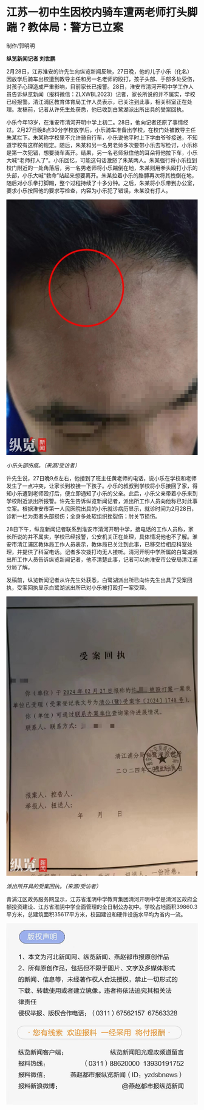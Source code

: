 # 江苏一初中生因校内骑车遭两老师打头脚踹？教体局：警方已立案

制作/郭明明

**纵览新闻记者 刘世鹏**

2月28日，江苏淮安的许先生向纵览新闻反映，27日晚，他的儿子小乐（化名）因放学后骑车出校遭到教导主任和另一名老师的殴打，孩子头部、手部多处受伤，对孩子心理造成严重影响，目前家长已报警。28日，淮安市清河开明中学工作人员告诉纵览新闻（报料微信：ZLXWBL2023）记者，家长所说的并不属实，学校已经报警。清江浦区教育体育局工作人员表示，已关注到此事，相关科室正在处理。发稿前，记者从许先生处获悉，他已收到白鹭湖派出所出具的受案回执。

小乐今年13岁，在淮安市清河开明中学上初二。28日，他向记者还原了事情经过。2月27日晚8点30分学校放学后，小乐骑车准备出学校，在校门处被教导主任朱某拦下。朱某称学校里不允许骑自行车，小乐说他平时上下学由爷爷接送，不知道学校有这样的规定。随后，朱某和另一名男老师多次要带小乐去写检讨，小乐称是第一次犯错，想要骑车离开。结果，另一名老师揪住他的耳朵将他拉下车，小乐大喊“老师打人了”。小乐回忆，可能这句话激怒了朱某两人。朱某强行将小乐拉到校门附近的一处角落后，另一名男老师将小乐踹倒在地，朱某则用拳头殴打小乐的头部，小乐大喊“救命”站起来想要离开。朱某拉着小乐的胳膊再次将其拽倒在地，随后对小乐拳打脚踢，整个过程持续了十多分钟。之后，朱某将小乐带到办公室，要求小乐按照他的要求写检查，内容为小乐犯了错误，朱某没有打人。

![7b0cdf1679e1d2c3ae342847e1e1dc06.jpg](https://raw.githubusercontent.com/qqhsx/qqnews_image/main/2024/02/28/江苏一初中生因校内骑车遭两老师打头脚踹？教体局：警方已立案/7b0cdf1679e1d2c3ae342847e1e1dc06.jpg)

 _小乐头部伤痕。（来源/受访者）_

许先生说，27日晚9点左右，他接到了班主任黄老师的电话，说小乐在学校和老师发生了一点冲突，让家长到校接一下孩子。小乐的叔叔到学校将小乐接回了家，得知小乐遭到老师殴打后，便立即通知了小乐的父亲。此后，小乐父亲带着小乐来到学校附近派出所报警。许先生告诉纵览新闻记者，派出所工作人员向他称已对此事立案。根据淮安市第一人民医院出具的小乐就诊病历显示，就诊时间为2月28日，诊断一栏为患者头部损伤；全身多处软组织挫裂伤；肘关节损伤。

28日下午，纵览新闻记者联系到淮安市清河开明中学，接电话的工作人员称，家长所说的并不属实，学校已经报警，公安机关正在处理，具体情况他也不了解。淮安市清江浦区教体局工作人员表示，教体局已关注到此事，已移交给相应科室处理，并提供了科室电话。记者多次拨打均无人接听。清河开明中学所属的白鹭湖派出所工作人员告诉纵览新闻记者，他不清楚此事，记者可以向淮安市公安局清江浦分局了解。

发稿前，纵览新闻记者从许先生处获悉，白鹭湖派出所已向许先生出具了受案回执，受案回执显示白鹭湖派出所已对小乐被打殴打一案受理。

![c6d9560af252c01f1d7758983f947597.jpg](https://raw.githubusercontent.com/qqhsx/qqnews_image/main/2024/02/28/江苏一初中生因校内骑车遭两老师打头脚踹？教体局：警方已立案/c6d9560af252c01f1d7758983f947597.jpg)

_派出所开具的受案回执。（来源/受访者）_

青浦江区政务服务网显示，江苏省淮阴中学教育集团清河开明中学是清河区政府全额投资建设、江苏省淮阴中学全面管理的全日制公办初中。学校占地面积39860.3平方米，总建筑面积35617平方米，校园建设和硬件设施水平均为省内一流。

![0d1eb7afaf3a686e5f2dce96209d1b62.jpg](https://raw.githubusercontent.com/qqhsx/qqnews_image/main/2024/02/28/江苏一初中生因校内骑车遭两老师打头脚踹？教体局：警方已立案/0d1eb7afaf3a686e5f2dce96209d1b62.jpg)

